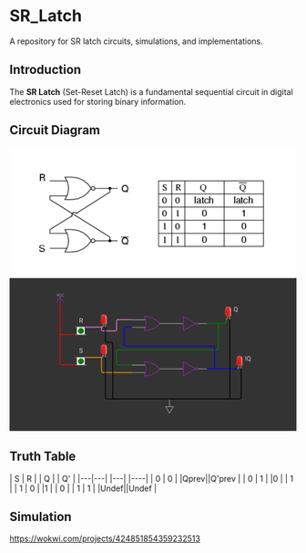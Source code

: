 # SR_Latch
A repository for SR latch circuits, simulations, and implementations.


## Introduction
The **SR Latch** (Set-Reset Latch) is a fundamental sequential circuit in digital electronics used for storing binary information.

## Circuit Diagram
![SR Latch Truth Table](SR_TT.png)
![SR Latch](SR_Latch.png)


## Truth Table
| S | R |   | Q |  | Q' |
|---|---|   |---|  |----|
| 0 | 0 |   |Qprev||Q'prev |
| 0 | 1 |   |0 |   | 1 |
| 1 | 0 |   |1 |   | 0 |
| 1 | 1 |   |Undef||Undef |

## Simulation

https://wokwi.com/projects/424851854359232513
